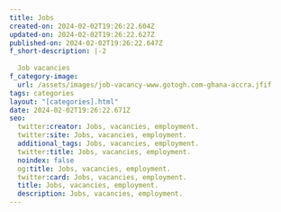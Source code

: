 ```yaml
---
title: Jobs
created-on: 2024-02-02T19:26:22.604Z
updated-on: 2024-02-02T19:26:22.627Z
published-on: 2024-02-02T19:26:22.647Z
f_short-description: |-2
   
  Job vacancies 
f_category-image:
  url: /assets/images/job-vacancy-www.gotogh.com-ghana-accra.jfif
tags: categories
layout: "[categories].html"
date: 2024-02-02T19:26:22.671Z
seo:
  twitter:creator: Jobs, vacancies, employment.
  twitter:site: Jobs, vacancies, employment.
  additional_tags: Jobs, vacancies, employment.
  twitter:title: Jobs, vacancies, employment.
  noindex: false
  og:title: Jobs, vacancies, employment.
  twitter:card: Jobs, vacancies, employment.
  title: Jobs, vacancies, employment.
  description: Jobs, vacancies, employment.
---
```

